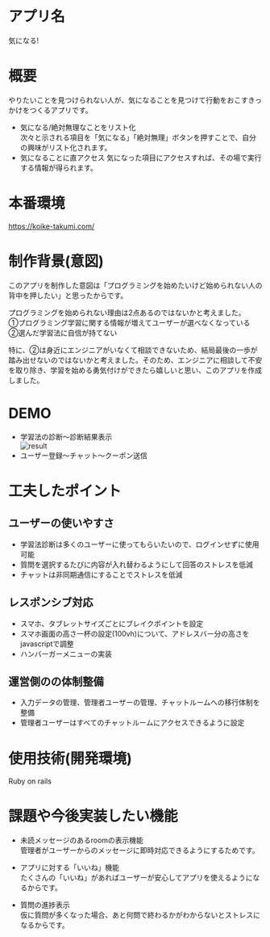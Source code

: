 # アプリ名
気になる!

# 概要
やりたいことを見つけられない人が、気になることを見つけて行動をおこすきっかけをつくるアプリです。

- 気になる/絶対無理なことをリスト化  
次々と示される項目を「気になる」「絶対無理」ボタンを押すことで、自分の興味がリスト化されます。
- 気になることに直アクセス
気になった項目にアクセスすれば、その場で実行する情報が得られます。

# 本番環境
https://koike-takumi.com/

# 制作背景(意図)
このアプリを制作した意図は「プログラミングを始めたいけど始められない人の背中を押したい」と思ったからです。

プログラミングを始められない理由は2点あるのではないかと考えました。  
①プログラミング学習に関する情報が増えてユーザーが選べなくなっている  
②選んだ学習法に自信が持てない

特に、②は身近にエンジニアがいなくて相談できないため、結局最後の一歩が踏み出せないのではないかと考えました。そのため、エンジニアに相談して不安を取り除き、学習を始める勇気付けができたら嬉しいと思い、このアプリを作成しました。

# DEMO
- 学習法の診断〜診断結果表示  
![result](app/gif/demo.gif)  
- ユーザー登録〜チャット〜クーポン送信  

# 工夫したポイント
## ユーザーの使いやすさ
- 学習法診断は多くのユーザーに使ってもらいたいので、ログインせずに使用可能
- 質問を選択するたびに内容が入れ替わるようにして回答のストレスを低減
- チャットは非同期通信にすることでストレスを低減

## レスポンシブ対応
- スマホ、タブレットサイズごとにブレイクポイントを設定
- スマホ画面の高さ一杯の設定(100vh)について、アドレスバー分の高さをjavascriptで調整
- ハンバーガーメニューの実装

## 運営側のの体制整備
- 入力データの管理、管理者ユーザーの管理、チャットルームへの移行体制を整備
- 管理者ユーザーはすべてのチャットルームにアクセスできるように設定

# 使用技術(開発環境)  
Ruby on rails  

# 課題や今後実装したい機能  
- 未読メッセージのあるroomの表示機能  
管理者がユーザーからのメッセージに即時対応できるようにするためです。

- アプリに対する「いいね」機能  
たくさんの「いいね」があればユーザーが安心してアプリを使えるようになるからです。

- 質問の進捗表示  
仮に質問が多くなった場合、あと何問で終わるかがわからないとストレスになるからです。
